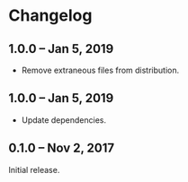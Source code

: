 # Changelog

## 1.0.0 – Jan 5, 2019

- Remove extraneous files from distribution.

## 1.0.0 – Jan 5, 2019

- Update dependencies.

## 0.1.0 – Nov 2, 2017

Initial release.
